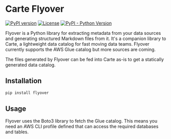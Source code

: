 # Carte Flyover
[![PyPI version](https://badge.fury.io/py/flyover.svg)](https://badge.fury.io/py/flyover)
[![License](http://img.shields.io/:license-Apache%202-blue.svg)](LICENSE)
[![PyPI - Python Version](https://img.shields.io/pypi/pyversions/flyover.svg)](https://pypi.org/project/flyover/)


Flyover is a Python library for extracting metadata from your data sources and generating structured Markdown files from it. It's a companion library to Carte, a lightweight data catalog for fast moving data teams. Flyover currently supports the AWS Glue catalog but more sources are coming.

The files generated by Flyover can be fed into Carte as-is to get a statically generated data catalog.

## Installation

``` sh
pip install flyover
```

## Usage

Flyover uses the Boto3 library to fetch the Glue catalog. This means you need an AWS CLI profile defined that can access the required databases and tables.
